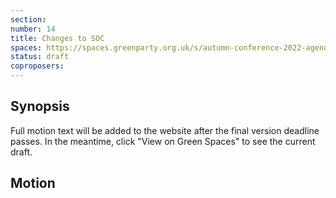 ```yaml
---
section:
number: 14
title: Changes to SOC
spaces: https://spaces.greenparty.org.uk/s/autumn-conference-2022-agenda-forum/?contentId=101841
status: draft
coproposers:
---
```

## Synopsis
Full motion text will be added to the website after the final version deadline passes. In the meantime, click "View on Green Spaces" to see the current draft.

## Motion
